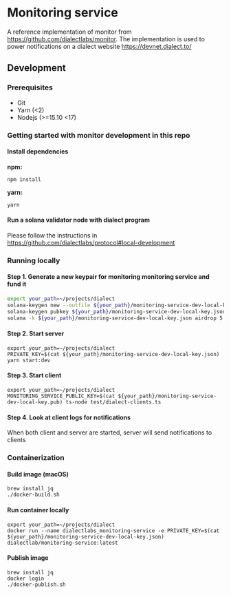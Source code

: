 # Monitoring service

A reference implementation of monitor from https://github.com/dialectlabs/monitor.
The implementation is used to power notifications on a dialect website https://devnet.dialect.to/

## Development

### Prerequisites

- Git
- Yarn (<2)
- Nodejs (>=15.10 <17)

### Getting started with monitor development in this repo

#### Install dependencies

**npm:**

```shell
npm install
```

**yarn:**

```shell
yarn
```

#### Run a solana validator node with dialect program

Please follow the instructions in https://github.com/dialectlabs/protocol#local-development

### Running locally

#### Step 1. Generate a new keypair for monitoring monitoring service and fund it

```bash
export your_path=~/projects/dialect
solana-keygen new --outfile ${your_path}/monitoring-service-dev-local-key.json
solana-keygen pubkey ${your_path}/monitoring-service-dev-local-key.json > ${your_path}/monitoring-service-dev-local-key.pub
solana -k ${your_path}/monitoring-service-dev-local-key.json airdrop 5
```
#### Step 2. Start server

```shell
export your_path=~/projects/dialect
PRIVATE_KEY=$(cat ${your_path}/monitoring-service-dev-local-key.json) yarn start:dev
```

#### Step 3. Start client

```shell
export your_path=~/projects/dialect
MONITORING_SERVICE_PUBLIC_KEY=$(cat ${your_path}/monitoring-service-dev-local-key.pub) ts-node test/dialect-clients.ts
```

#### Step 4. Look at client logs for notifications

When both client and server are started, server will send notifications to clients

### Containerization

#### Build image (macOS)

```shell
brew install jq
./docker-build.sh
```

#### Run container locally

```shell
export your_path=~/projects/dialect
docker run --name dialectlabs_monitoring-service -e PRIVATE_KEY=$(cat ${your_path}/monitoring-service-dev-local-key.json) dialectlab/monitoring-service:latest 
```

#### Publish image

```shell
brew install jq
docker login
./docker-publish.sh
```